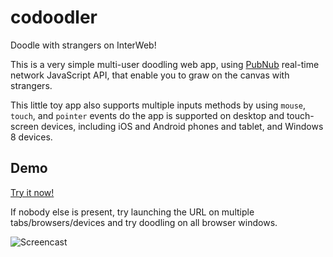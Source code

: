 codoodler
=========

Doodle with strangers on InterWeb!


This is a very simple multi-user doodling web app, using [PubNub][pubnub] real-time network JavaScript API, that enable you to graw on the canvas with strangers.

This little toy app also supports multiple inputs methods by using `mouse`, `touch`, and `pointer` events do the app is supported on desktop and touch-screen devices, including iOS and Android phones and tablet, and Windows 8 devices.

## Demo

[Try it now!][demo]

If nobody else is present, try launching the URL on multiple tabs/browsers/devices and try doodling on all browser windows.
 
![Screencast](http://girliemac.github.io/assets/images/articles/2014/09/doodle.gif "CoDoodler Screencast")



[demo]: http://pubnub.github.io/codoodler/index.html
[pubnub]: http://www.pubnub.com/docs/javascript/javascript-sdk.html
